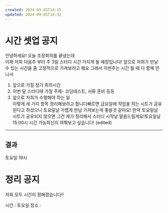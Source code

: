 ```yaml
---
created: 2024-09-05T14:15
updated: 2024-09-05T14:32
---
```


# 시간 셋업 공지
안녕하세요! 오늘 조장회의를 끝냈는데  
이제 저희 다음주 부터 주 3일 스터디 시간 가지게 될 예정입니다! 앞으로 저희가 만날 수 있는 시간을 좀 고정적으로 가져보려고 해요 그래서 이번주는 시간 될 때 다 함께 만나서  
1. 앞으로 가질 정기 회의시간  
2. 이번 달 스터디때 가질 주제- 코딩테스트, 서류 준비 등등  
3. 앞으로 저희가 수행해야 하는 일  
이렇게 세 가지 항목 정리해보려고 합니다빠르면 금요일에 작업을 적는 시트가 공유된다고 하셨으니 토요일날 가볍게 만남 가져보는게 좋을것 같아요! 만약 토요일날 시트가 공유되지 않으면 그건 제가 정리해서 스터디 시작날 말씀드릴게요!토요일날 15:00시 시간 가능하신지 여쭤보고 싶습니다! (edited)

---

## 결과 
토요일 19시

# 정리 공지
저희 모두 시간이 정해졌습니다!!

시간 : 토요일 
장소 : 


